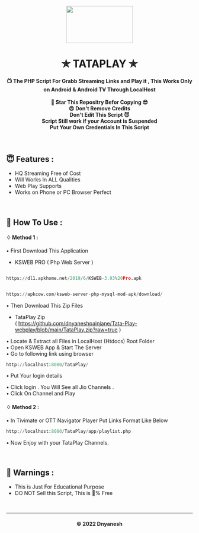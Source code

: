 
<p align="center"><img src="https://github.com/dnyaneshpainjane/Tata-Play-webplay/blob/main/favicon.ico" width="180" height="100"></p>

<h1 align='center'>✯ TATAPLAY ✯</h1>

<!-- DO NOT EDIT FILE AND ADD YOU NAME HERE AND PUBLISH -->
<!-- © 2021 TechieSneh -->

<h4 align='center'>📺 The PHP Script For Grabb Streaming Links and Play it , This Works Only on Android & Android TV Through LocalHost <br><br>🌟 Star This Repositry Befor Copying 😎<br>😠 Don't Remove Credits<br>Don't Edit This Script 😈<br> Script Still work if your Account is Suspended<br>Put Your Own Credentials In This Script</h4>
<br>

<h2>😇 Features :</h2>

- HQ Streaming Free of Cost <br>
- Will Works In ALL Qualities
- Web Play Supports
- Works on Phone or PC Browser Perfect


<br>
<h2>🍁 How To Use : </h2>

#### ♢ Method 1 :

• First Download This Application<br>
 - KSWEB PRO ( Php Web Server ) <br>

  ```py
  
https://dl1.apkhome.net/2019/6/KSWEB-3.93%20Pro.apk

  ```
  
  ```py

https://apkcow.com/ksweb-server-php-mysql-mod-apk/download/

  ```

• Then Download This Zip Files<br>
 - TataPlay Zip <br> ( https://github.com/dnyaneshpainjane/Tata-Play-webplay/blob/main/TataPlay.zip?raw=true ) <br>

• Locate & Extract all Files in LocalHost (Htdocs) Root Folder <br>
• Open KSWEB App & Start The Server <br>
• Go to following link using browser <br>
```py
http://localhost:8080/TataPlay/
```
• Put Your login details <br>

• Click login . You Will See all Jio Channels . <br>
• Click On Channel and Play <br>


#### ♢ Method 2 :

• In Tivimate or OTT Navigator Player Put Links Format Like Below

  ```py
http://localhost:8080/TataPlay/app/playlist.php
  ```
  
   • Now Enjoy with your TataPlay Channels.</b><br>

<br>
 

<h2>🚸 Warnings :</h2>

- This is Just For Educational Purpose
- DO NOT Sell this Script, This is 💯% Free

<br>


---
<h4 align='center'>© 2022 Dnyanesh </h4>

<!-- DO NOT REMOVE THIS CREDIT 🤬 🤬 -->
